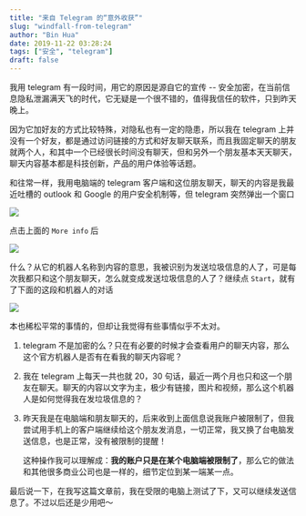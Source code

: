 ```yaml
---
title: "来自 Telegram 的“意外收获”"
slug: "windfall-from-telegram"
author: "Bin Hua"
date: 2019-11-22 03:28:24
tags: ["安全", "telegram"]
draft: false
---
```


我用 telegram 有一段时间，用它的原因是源自它的宣传 -- 安全加密，在当前信息隐私泄漏满天飞的时代，它无疑是一个很不错的，值得我信任的软件，只到昨天晚上。

因为它加好友的方式比较特殊，对隐私也有一定的隐患，所以我在 telegram 上并没有一个好友，都是通过访问链接的方式和好友聊天联系，而且我固定聊天的朋友就两个人，和其中一个已经很长时间没有聊天，但和另外一个朋友基本天天聊天，聊天内容基本都是科技创新，产品的用户体验等话题。

和往常一样，我用电脑端的 telegram 客户端和这位朋友聊天，聊天的内容是我最近吐槽的 outlook 和 Google 的用户安全机制等，但 telegram 突然弹出一个窗口

![](https://storage.tourcoder.com/tcblog/windfall-from-telegram-000.jpg)

点击上面的 `More info` 后

![](https://storage.tourcoder.com/tcblog/windfall-from-telegram-001.jpg)

什么？从它的机器人名称到内容的意思，我被识别为发送垃圾信息的人了，可是每次我都只和这个朋友聊天，怎么就变成发送垃圾信息的人了？继续点 `Start`，就有了下面的这段和机器人的对话

![](https://storage.tourcoder.com/tcblog/windfall-from-telegram-002.jpg)

本也稀松平常的事情的，但却让我觉得有些事情似乎不太对。

1. telegram 不是加密的么？只在有必要的时候才会查看用户的聊天内容，那么这个官方机器人是否有在看我的聊天内容呢？

2. 我在 telegram 上每天一共也就 20，30 句话，最近一两个月也只和这一个朋友在聊天。聊天的内容以文字为主，极少有链接，图片和视频，那么这个机器人是如何觉得我在发垃圾信息的？

3. 昨天我是在电脑端和朋友聊天的，后来收到上面信息说我账户被限制了，但我尝试用手机上的客户端继续给这个朋友发消息，一切正常，我又换了台电脑发送信息，也是正常，没有被限制的提醒！

    这种操作我可以理解成：**我的账户只是在某个电脑端被限制了**，那么它的做法和其他很多商业公司也是一样的，细节定位到某一端某一点。
    
最后说一下，在我写这篇文章前，我在受限的电脑上测试了下，又可以继续发送信息了。不过以后还是少用吧～